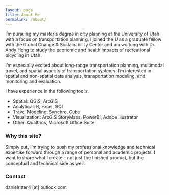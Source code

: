 ```yaml
---
layout: page
title: About Me
permalink: /about/
---
```


I’m pursuing my master’s degree in city planning at the University of Utah with a focus on transportation planning. I joined the U as a graduate fellow with the Global Change & Sustainability Center and am working with Dr. Andy Hong to study the economic and health impacts of recreational bicycling in Utah.

I’m especially excited about long-range transportation planning, multimodal travel, and spatial aspects of transportation systems. I’m interested in spatial and non-spatial data analysis, transportation modeling, and monitoring and evaluation.

I have experience in the following tools:
* Spatial: QGIS, ArcGIS
* Analytical: R, Excel, SQL
* Travel Modeling: Synchro, Cube
* Visualization: ArcGIS StoryMaps, PowerBI, Adobe Illustrator
* Other: Qualtrics, Microsoft Office Suite


### Why this site?

Simply put, I’m trying to push my professional knowledge and technical expertise forward through a range of personal and academic projects. I want to share what I create – not just the finished product, but the conceptual and technical side as well.

### Contact

danielritter4 [at] outlook.com